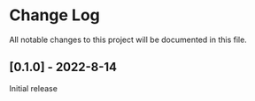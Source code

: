 <!--
### Added
### Changed
### Fixed
-->

# Change Log

All notable changes to this project will be documented in this file.

## [0.1.0] - 2022-8-14
Initial release
